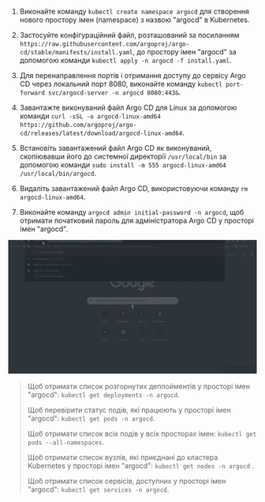 
 1.  Виконайте команду `kubectl create namespace argocd` для створення нового простору імен (namespace) з назвою "argocd" в Kubernetes.
    
 2.  Застосуйте конфігураційний файл, розташований за посиланням `https://raw.githubusercontent.com/argoproj/argo-cd/stable/manifests/install.yaml`, до простору імен "argocd" за допомогою команди `kubectl apply -n argocd -f install.yaml`.

 3.   Для перенаправлення портів і отримання доступу до сервісу Argo CD через локальний порт 8080, виконайте команду `kubectl port-forward svc/argocd-server -n argocd 8080:443&`.
    
 4.  Завантажте виконуваний файл Argo CD для Linux за допомогою команди `curl -sSL -o argocd-linux-amd64 https://github.com/argoproj/argo-cd/releases/latest/download/argocd-linux-amd64`.
    
 5.  Встановіть завантажений файл Argo CD як виконуваний, скопіювавши його до системної директорії `/usr/local/bin` за допомогою команди `sudo install -m 555 argocd-linux-amd64 /usr/local/bin/argocd`.
    
 6.  Видаліть завантажений файл Argo CD, використовуючи команду `rm argocd-linux-amd64`.
    
 7.  Виконайте команду `argocd admin initial-password -n argocd`, щоб отримати початковий пароль для адміністратора Argo CD у просторі імен "argocd".




<img alt="asciinema" src="Peek_argocd.gif"/>
    

    

> Щоб отримати список розгорнутих деплойментів у просторі імен "argocd":
> `kubectl get deployments -n argocd`.
> 
> Щоб перевірити статус подів, які працюють у просторі імен "argocd":
> `kubectl get pods -n argocd`.
> 
> Щоб отримати список всіх подів у всіх просторах імен: `kubectl get
> pods --all-namespaces`.
> 
> Щоб отримати список вузлів, які приєднані до кластера Kubernetes у
> просторі імен "argocd": `kubectl get nodes -n argocd` .
> 
> Щоб отримати список сервісів, доступних у просторі імен "argocd":
> `kubectl get services -n argocd`.

    



